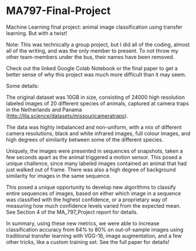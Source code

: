 # MA797-Final-Project
Machine Learning final project: animal image classification using transfer learning. But with a twist!

Note: This was technically a group project, but I did all of the coding, almost all of the writing, and was the only member to present. To not throw my other team-members under the bus, their names have been removed.

Check out the linked Google Colab Notebook or the final paper to get a better sense of why this project was much more difficult than it may seem.

Some details: 

The original dataset was 10GB in size, consisting of 24000 high resolution labeled images of 20 different species of animals, captured at camera traps in the Netherlands and Panama (http://lila.science/datasets/missouricameratraps).

The data was highly imbalanced and non-uniform, with a mix of different camera resolutions, black and white infrared images, full colour images, and high degrees of similarity between some of the different species.

Uniquely, the images were presented in sequences of snapshots, taken a few seconds apart as the animal triggered a motion sensor. This posed a unique challence, since many labeled images contained an animal that had just walked out of frame. There was also a high degree of background similarity for images in the same sequence.

This posed a unique opportunity to develop new algorithms to classify entire sequences of images, based on either which image in a sequence was classified with the highest confidence, or a proprietary way of measuring how much confidence levels varied from the expected mean. See Section 4 of the MA_797_Project report for details.

In summary, using these new metrics, we were able to increase classification accuracy from 64% to 80% on out-of-sample images using traditional transfer learning with VGG-16, image augmentation, and a few other tricks, like a custom training set. See the full paper for details!

